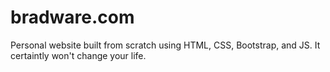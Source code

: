 # bradware.com
Personal website built from scratch using HTML, CSS, Bootstrap, and JS. It certaintly won't change your life.
